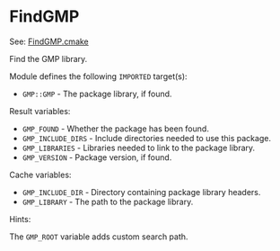 # FindGMP

See: [FindGMP.cmake](https://github.com/petk/php-build-system/tree/master/cmake/cmake/modules/FindGMP.cmake)

Find the GMP library.

Module defines the following `IMPORTED` target(s):

* `GMP::GMP` - The package library, if found.

Result variables:

* `GMP_FOUND` - Whether the package has been found.
* `GMP_INCLUDE_DIRS` - Include directories needed to use this package.
* `GMP_LIBRARIES` - Libraries needed to link to the package library.
* `GMP_VERSION` - Package version, if found.

Cache variables:

* `GMP_INCLUDE_DIR` - Directory containing package library headers.
* `GMP_LIBRARY` - The path to the package library.

Hints:

The `GMP_ROOT` variable adds custom search path.
